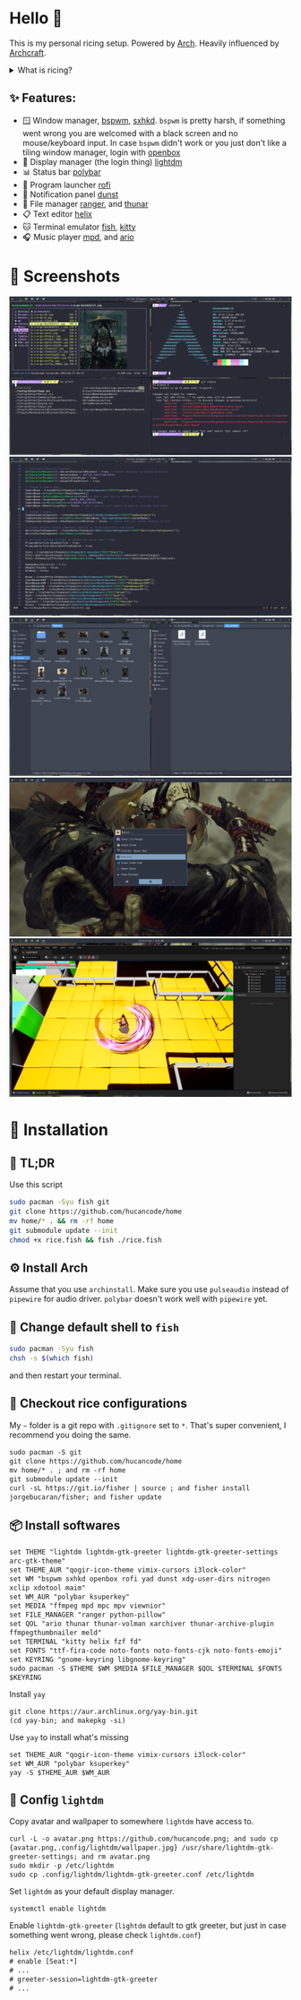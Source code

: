 # Hello 👋
This is my personal ricing setup. Powered by [Arch](https://archlinux.org/). Heavily influenced by [Archcraft](https://archcraft.io/).
<details>
  <summary> What is ricing? </summary>
    The term ‘rice’ is used to describe a person’s unix desktop where ‘ricing’ is when someone is custom their desktop such as the icons, panels, or system interface. When it comes to ricing a tiling window manager though, the ricing of a user’s system becomes much more involved. Basic things such as the panel bar and application launcher must be configured by the user.
    The reddit community /r/unixporn is a great place to stay up to date on what people are using for their setups.
    // by [thatnixguy](https://thatnixguy.github.io/)
</details>

## ✨ Features:
- 🪟 Window manager, [bspwm](https://wiki.archlinux.org/title/bspwm), [sxhkd](https://wiki.archlinux.org/title/sxhkd). `bspwm` is pretty harsh, if something went wrong you are welcomed with a black screen and no mouse/keyboard input. In case `bspwm` didn't work or you just don't like a tiling window manager, login with [openbox](https://wiki.archlinux.org/title/openbox)
- 🔑 Display manager (the login thing) [lightdm](https://wiki.archlinux.org/title/lightdm)
- 📊 Status bar [polybar](https://wiki.archlinux.org/title/polybar)
- 🚀 Program launcher [rofi](https://wiki.archlinux.org/title/rofi)
- 🔔 Notification panel [dunst](https://wiki.archlinux.org/title/dunst)
- 📂 File manager [ranger](https://wiki.archlinux.org/title/Ranger), and [thunar](https://wiki.archlinux.org/title/thunar)
- 📋 Text editor [helix](https://helix-editor.com/)
- 🐱 Terminal emulator [fish](https://wiki.archlinux.org/title/fish), [kitty](https://wiki.archlinux.org/title/Kitty)
- 🎧 Music player [mpd](https://wiki.archlinux.org/title/Music_Player_Daemon), and [ario](http://ario-player.sourceforge.net/)
# 👀 Screenshots
![](Pictures/Screenshots/1.png)
![](Pictures/Screenshots/2.png)
![](Pictures/Screenshots/3.png)
![](Pictures/Screenshots/4.png)
![](Pictures/Screenshots/5.png)
# 🚀 Installation
## 🐌 TL;DR
Use this script 
```bash
sudo pacman -Syu fish git
git clone https://github.com/hucancode/home
mv home/* . && rm -rf home
git submodule update --init
chmod +x rice.fish && fish ./rice.fish
```
## ⚙️ Install Arch
Assume that you use `archinstall`. Make sure you use `pulseaudio` instead of `pipewire` for audio driver. `polybar` doesn't work well with `pipewire` yet.
## 🐚 Change default shell to `fish`
```bash
sudo pacman -Syu fish
chsh -s $(which fish)
```
and then restart your terminal.
## 🌾 Checkout rice configurations
My `~` folder is a git repo with `.gitignore` set to `*`. That's super convenient, I recommend you doing the same.
```fish
sudo pacman -S git
git clone https://github.com/hucancode/home
mv home/* . ; and rm -rf home
git submodule update --init
curl -sL https://git.io/fisher | source ; and fisher install jorgebucaran/fisher; and fisher update
```
## 📦 Install softwares
```fish
set THEME "lightdm lightdm-gtk-greeter lightdm-gtk-greeter-settings arc-gtk-theme"
set THEME_AUR "qogir-icon-theme vimix-cursors i3lock-color"
set WM "bspwm sxhkd openbox rofi yad dunst xdg-user-dirs nitrogen xclip xdotool maim"
set WM_AUR "polybar ksuperkey"
set MEDIA "ffmpeg mpd mpc mpv viewnior"
set FILE_MANAGER "ranger python-pillow"
set QOL "ario thunar thunar-volman xarchiver thunar-archive-plugin ffmpegthumbnailer meld"
set TERMINAL "kitty helix fzf fd"
set FONTS "ttf-fira-code noto-fonts noto-fonts-cjk noto-fonts-emoji"
set KEYRING "gnome-keyring libgnome-keyring"
sudo pacman -S $THEME $WM $MEDIA $FILE_MANAGER $QOL $TERMINAL $FONTS $KEYRING
```
Install `yay`
```fish
git clone https://aur.archlinux.org/yay-bin.git
(cd yay-bin; and makepkg -si)
```
Use `yay` to install what's missing
```fish
set THEME_AUR "qogir-icon-theme vimix-cursors i3lock-color"
set WM_AUR "polybar ksuperkey"
yay -S $THEME_AUR $WM_AUR
```
## 🔑 Config `lightdm`
Copy avatar and wallpaper to somewhere `lightdm` have access to.
```fish
curl -L -o avatar.png https://github.com/hucancode.png; and sudo cp {avatar.png,.config/lightdm/wallpaper.jpg} /usr/share/lightdm-gtk-greeter-settings; and rm avatar.png
sudo mkdir -p /etc/lightdm
sudo cp .config/lightdm/lightdm-gtk-greeter.conf /etc/lightdm
```
Set `lightdm` as your default display manager.
```fish
systemctl enable lightdm
```
Enable `lightdm-gtk-greeter` (`lightdm` default to gtk greeter, but just in case something went wrong, please check `lightdm.conf`)
```fish
helix /etc/lightdm/lightdm.conf
# enable [Seat:*]
# ...
# greeter-session=lightdm-gtk-greeter
# ...
```
